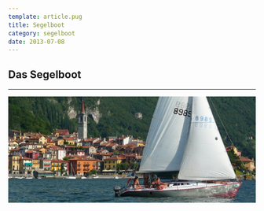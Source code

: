```yaml
---
template: article.pug
title: Segelboot
category: segelboot
date: 2013-07-08
---
```


## Das Segelboot

---

![Segelboot](images/segelboot.jpg)
